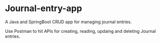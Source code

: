 # Journal-entry-app
A Java and SpringBoot CRUD app for managing journal entries.

Use Postman to hit APIs for creating, reading, updaing and deleting Journal entries.
